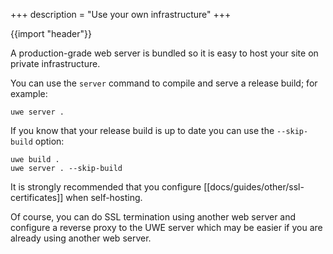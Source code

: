 +++
description = "Use your own infrastructure"
+++

{{import "header"}}

A production-grade web server is bundled so it is easy to host your site on private infrastructure.

You can use the `server` command to compile and serve a release build; for example:

```text
uwe server .
```

If you know that your release build is up to date you can use the `--skip-build` option:

```text
uwe build .
uwe server . --skip-build
```

It is strongly recommended that you configure [[docs/guides/other/ssl-certificates]] when self-hosting.

Of course, you can do SSL termination using another web server and configure a reverse proxy to the UWE server which may be easier if you are already using another web server.

